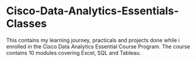 # Cisco-Data-Analytics-Essentials-Classes
This contains my learning journey, practicals and projects done while i enrolled in the Cisco Data Analytics Essential Course Program.
The course contains 10 modules covering Excel, SQL and Tableau.
